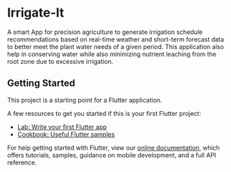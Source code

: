 # Irrigate-It
A smart App for precision agriculture to generate irrigation schedule recommendations based on real-time weather and short-term forecast data to better meet the plant water needs of a given period.
This application also help in conserving water while also minimizing nutrient leaching from the root zone due to excessive irrigation.


## Getting Started

This project is a starting point for a Flutter application.

A few resources to get you started if this is your first Flutter project:

- [Lab: Write your first Flutter app](https://flutter.dev/docs/get-started/codelab)
- [Cookbook: Useful Flutter samples](https://flutter.dev/docs/cookbook)

For help getting started with Flutter, view our
[online documentation](https://flutter.dev/docs), which offers tutorials,
samples, guidance on mobile development, and a full API reference.
